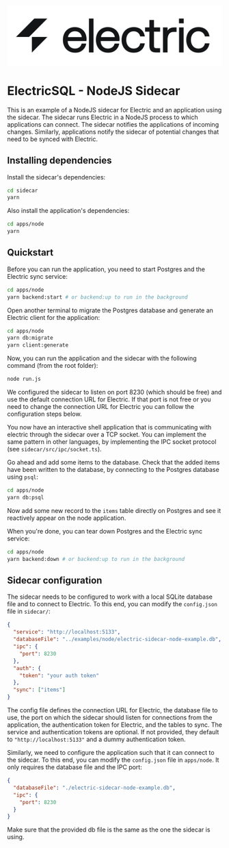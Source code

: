 <a href="https://electric-sql.com">
  <picture>
    <source media="(prefers-color-scheme: dark)"
        srcset="https://raw.githubusercontent.com/electric-sql/meta/main/identity/ElectricSQL-logo-light-trans.svg"
    />
    <source media="(prefers-color-scheme: light)"
        srcset="https://raw.githubusercontent.com/electric-sql/meta/main/identity/ElectricSQL-logo-black.svg"
    />
    <img alt="ElectricSQL logo"
        src="https://raw.githubusercontent.com/electric-sql/meta/main/identity/ElectricSQL-logo-black.svg"
    />
  </picture>
</a>

# ElectricSQL - NodeJS Sidecar

This is an example of a NodeJS sidecar for Electric and an application using the sidecar.
The sidecar runs Electric in a NodeJS process to which applications can connect.
The sidecar notifies the applications of incoming changes.
Similarly, applications notify the sidecar of potential changes that need to be synced with Electric.

## Installing dependencies

Install the sidecar's dependencies:
```sh
cd sidecar
yarn
```

Also install the application's dependencies:
```sh
cd apps/node
yarn
```

## Quickstart

Before you can run the application, you need to start Postgres and the Electric sync service:
```sh
cd apps/node
yarn backend:start # or backend:up to run in the background
```

Open another terminal to migrate the Postgres database and generate an Electric client for the application:

```sh
cd apps/node
yarn db:migrate
yarn client:generate
```

Now, you can run the application and the sidecar with the following command (from the root folder):
```sh
node run.js
```

We configured the sidecar to listen on port 8230 (which should be free) and use the default connection URL for Electric. If that port is not free or you need to change the connection URL for Electric you can follow the configuration steps below.

You now have an interactive shell application that is communicating with electric through the sidecar over a TCP socket. You can implement the same pattern in other languages, by implementing the IPC socket protocol (see ```sidecar/src/ipc/socket.ts```).

Go ahead and add some items to the database. Check that the added items have been written to the database, by connecting to the Postgres database using `psql`:

```sh
cd apps/node
yarn db:psql
```

Now add some new record to the `items` table directly on Postgres and see it reactively appear on the node application.

When you're done, you can tear down Postgres and the Electric sync service:

```sh
cd apps/node
yarn backend:down # or backend:up to run in the background
```

## Sidecar configuration

The sidecar needs to be configured to work with a local SQLite database file and to connect to Electric.
To this end, you can modify the `config.json` file in `sidecar/`:
```json
{
  "service": "http://localhost:5133",
  "databaseFile": "../examples/node/electric-sidecar-node-example.db",
  "ipc": {
    "port": 8230
  },
  "auth": {
    "token": "your auth token"
  },
  "sync": ["items"]
}
```

The config file defines the connection URL for Electric, the database file to use, the port on which the sidecar should listen for connections from the application, the authentication token for Electric, and the tables to sync. The service and authentication tokens are optional. If not provided, they default to `"http://localhost:5133"` and a dummy authentication token.

Similarly, we need to configure the application such that it can connect to the sidecar.
To this end, you can modify the `config.json` file in `apps/node`. It only requires the database file and the IPC port:
```json
{
  "databaseFile": "./electric-sidecar-node-example.db",
  "ipc": {
    "port": 8230
  }
}
```

Make sure that the provided db file is the same as the one the sidecar is using.